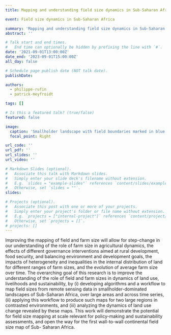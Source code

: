 ```yaml
---
title: Mapping and understanding field size dynamics in Sub-Saharan Africa 

event: Field size dynamics in Sub-Saharan Africa 

summary: 'Mapping and understanding field size dynamics in Sub-Saharan Africa'
abstract: ''

# Talk start and end times.
#   End time can optionally be hidden by prefixing the line with `#`.
date: '2021-09-01T13:00:00Z'
date_end: '2023-09-01T15:00:00Z'
all_day: false

# Schedule page publish date (NOT talk date).
publishDate: 

authors: 
  - philippe-rufin
  - patrick-meyfroidt

tags: []

# Is this a featured talk? (true/false)
featured: false

image:
  caption: 'Smallholder landscape with field boundaries marked in blue dashed lines. Scale bars indicate pixel size of commonly used satellite sensors. Image acquired during field campaign in Northern Mozambique in 2021.'
  focal_point: Right

url_code: ''
url_pdf: ''
url_slides: ''
url_video: ''

# Markdown Slides (optional).
#   Associate this talk with Markdown slides.
#   Simply enter your slide deck's filename without extension.
#   E.g. `slides = "example-slides"` references `content/slides/example-slides.md`.
#   Otherwise, set `slides = ""`.
slides:

# Projects (optional).
#   Associate this post with one or more of your projects.
#   Simply enter your project's folder or file name without extension.
#   E.g. `projects = ["internal-project"]` references `content/project/deep-learning/index.md`.
#   Otherwise, set `projects = []`.
# projects: []
---
```


Improving the mapping of field and farm size will allow for step-change in our understanding of the role of farm size in agricultural dynamics, the effects of different governance interventions aimed at rural development, food security, and balancing environment and development goals, the impacts of heterogeneity and inequalities in the internal distribution of land for different ranges of farm sizes, and the evolution of average farm size over time.
The overarching goal of this research is to improve the understanding of the role of field and farm sizes in dynamics of land use, livelihoods and sustainability, by (i) developing algorithms and a workflow to map field sizes from remote sensing data in smallholder-dominated landscapes of Sub-Saharan Africa, over large areas and across time series, (ii) applying this workflow to produce such maps for two large regions in contrasted environments, and (iii) analyzing the dynamics of land use change revealed by these maps. This work will demonstrate the potential for field size mapping at scale relevant for policy-making and sustainability assessments, and open the way for the first wall-to-wall continental field size map of Sub- Saharan Africa.